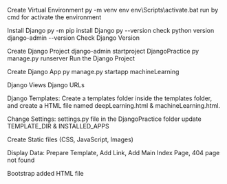 Create Virtual Environment
py -m venv env
env\Scripts\activate.bat run by cmd for activate the environment

Install Django
py -m pip install Django
py --version check python version
django-admin --version Check Django Version

Create Django Project
django-admin startproject DjangoPractice
py manage.py runserver Run the Django Project

Create Django App
py manage.py startapp machineLearning

Django Views
Django URLs

Django Templates:
Create a templates folder inside the templates folder, and create a HTML file named deepLearning.html & machineLearning.html.

Change Settings:
settings.py file in the DjangoPractice folder update TEMPLATE_DIR & INSTALLED_APPS

Create Static files (CSS, JavaScript, Images)

Display Data: Prepare Template, Add Link, Add Main Index Page, 404 page not found

Bootstrap added HTML file
